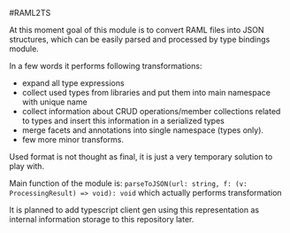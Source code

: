 #RAML2TS

At this moment goal of this module is to convert RAML files into JSON structures, 
which can be easily parsed and processed by type bindings module.

In a few words it performs following transformations:

* expand all type expressions
* collect used types from libraries and put them into main namespace with unique name
* collect information about CRUD operations/member collections related to types and insert this information in a serialized types
* merge facets and annotations into single namespace (types only).
* few more minor transforms.


Used format is not thought as final, it is just a very temporary solution to play with.

Main function of the module is: `parseToJSON(url: string, f: (v: ProcessingResult) => void): void` which actually performs transformation

It is planned to add typescript client gen using this representation as internal information storage to this repository later.
